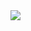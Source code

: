 
<link src="https://github.com/Jimolson-git/misc/blob/main/html/html.html"></link>

<img src="https://img.shields.io/badge/LinkedIn-0077B5?style=for-the-badge&logo=linkedin&logoColor=white"/>

<!--
**Jimolson-git/Jimolson-git** is a ✨ _special_ ✨ repository because its `README.md` (this file) appears on your GitHub profile.

Here are some ideas to get you started:

- 🔭 I’m currently working on ...
- 🌱 I’m currently learning ...
- 👯 I’m looking to collaborate on ...
- 🤔 I’m looking for help with ...
- 💬 Ask me about ...
- 📫 How to reach me: ...
- 😄 Pronouns: ...
- ⚡ Fun fact: ...
-->
